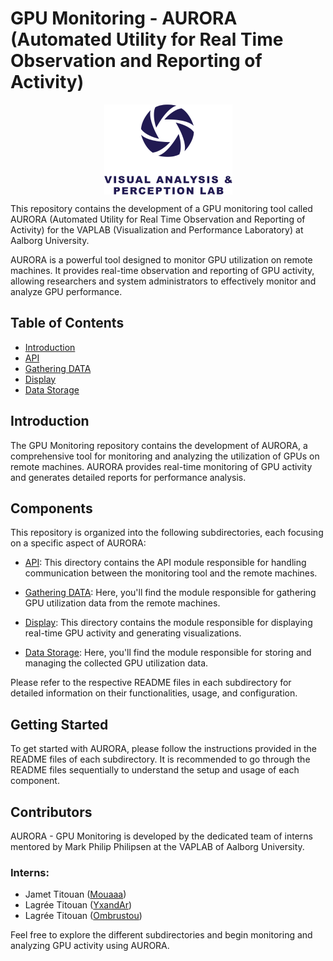 # GPU Monitoring - AURORA (Automated Utility for Real Time Observation and Reporting of Activity)

<p align="center">
  <img src="vapLogo.png" alt="vaplab Logo" style="display:block; margin:auto;">
</p>

This repository contains the development of a GPU monitoring tool called AURORA (Automated Utility for Real Time Observation and Reporting of Activity) for the VAPLAB (Visualization and Performance Laboratory) at Aalborg University.

AURORA is a powerful tool designed to monitor GPU utilization on remote machines. It provides real-time observation and reporting of GPU activity, allowing researchers and system administrators to effectively monitor and analyze GPU performance.

## Table of Contents

- [Introduction](#introduction)
- [API](./API/README.md)
- [Gathering DATA](./Gathering_DATA/README.md)
- [Display](./Display/README.md)
- [Data Storage](./data_storage/README.md)

## Introduction

The GPU Monitoring repository contains the development of AURORA, a comprehensive tool for monitoring and analyzing the utilization of GPUs on remote machines. AURORA provides real-time monitoring of GPU activity and generates detailed reports for performance analysis.

## Components

This repository is organized into the following subdirectories, each focusing on a specific aspect of AURORA:

- [API](./API/README.md): This directory contains the API module responsible for handling communication between the monitoring tool and the remote machines.

- [Gathering DATA](./Gathering_DATA/README.md): Here, you'll find the module responsible for gathering GPU utilization data from the remote machines.

- [Display](./Display/README.md): This directory contains the module responsible for displaying real-time GPU activity and generating visualizations.

- [Data Storage](./data_storage/README.md): Here, you'll find the module responsible for storing and managing the collected GPU utilization data.

Please refer to the respective README files in each subdirectory for detailed information on their functionalities, usage, and configuration.

## Getting Started

To get started with AURORA, please follow the instructions provided in the README files of each subdirectory. It is recommended to go through the README files sequentially to understand the setup and usage of each component.

## Contributors

AURORA - GPU Monitoring is developed by the dedicated team of interns mentored by Mark Philip Philipsen at the VAPLAB of Aalborg University.

### Interns:

- Jamet Titouan ([Mouaaa](https://github.com/Mouaaa))
- Lagrée Titouan ([YxandAr](https://github.com/YxandAr))
- Lagrée Titouan ([Ombrustou](https://github.com/Ombrustou))


Feel free to explore the different subdirectories and begin monitoring and analyzing GPU activity using AURORA.
